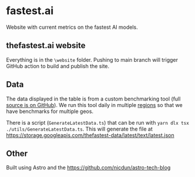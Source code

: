 # fastest.ai
Website with current metrics on the fastest AI models.

## thefastest.ai website
Everything is in the `\website` folder. Pushing to main branch will trigger GitHub action to build and publish the site.

## Data
The data displayed in the table is from a custom benchmarking tool (full [source is on GitHub](https://github.com/fixie-ai/ai-benchmarks)). We run this tool daily in multiple [regions](https://fly.io/docs/reference/regions/) so that we have benchmarks for multiple geos.

There is a script (`GenerateLatestData.ts`) that can be run with `yarn dlx tsx ./utils/GenerateLatestData.ts`. This will generate the file at https://storage.googleapis.com/thefastest-data/latest/text/latest.json

## Other
Built using Astro and the https://github.com/nicdun/astro-tech-blog